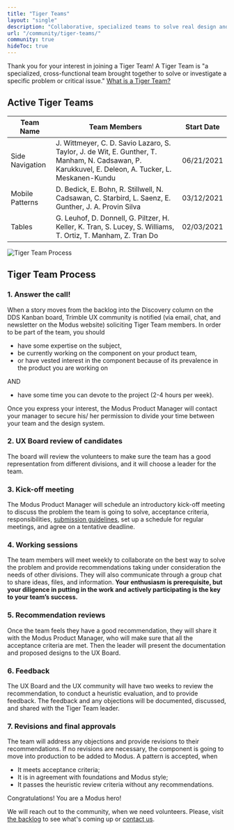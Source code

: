 ```yaml
---
title: "Tiger Teams"
layout: "single"
description: "Collaborative, specialized teams to solve real design and usability problems."
url: "/community/tiger-teams/"
community: true
hideToc: true
---
```


Thank you for your interest in joining a Tiger Team! A Tiger Team is "a specialized, cross-functional team brought together to solve or investigate a specific problem or critical issue." [What is a Tiger Team?](https://www.lucidchart.com/blog/what-is-a-tiger-team)

## Active Tiger Teams

<table class="table table-bordered bg-white">
  <thead class="thead-light">
    <tr>
      <th>Team Name</th>
      <th>Team Members</th>
      <th>Start Date</th>
    </tr>
  </thead>
  <tbody>
    <tr>
      <td>Side Navigation</td>
      <td>J. Wittmeyer, C. D. Savio Lazaro, S. Taylor, J. de Wit, E. Gunther, T. Manham, N. Cadsawan, P. Karukkuvel, E. Deleon, A. Tucker, L. Meskanen-Kundu</td>
      <td>06/21/2021</td>
    </tr>
    <tr>
      <td>Mobile Patterns</td>
      <td>D. Bedick, E. Bohn, R. Stillwell, N. Cadsawan, C. Starbird, L. Saenz, E. Gunther, J. A. Provin Silva</td>
      <td>03/12/2021</td>
    </tr>
      <tr>
      <td>Tables</td>
      <td>G. Leuhof, D. Donnell, G. Piltzer, H. Keller, K. Tran, S. Lucey, S. Williams, T. Ortiz, T. Manham, Z. Tran Do</td>
      <td>02/03/2021</td>
    </tr>
  </tbody>
</table>

![Tiger Team Process](/img/guide/tiger-team-process.png)

## Tiger Team Process

### 1. Answer the call!

When a story moves from the backlog into the Discovery column on the DDS Kanban board, Trimble UX community is notified (via email, chat, and newsletter on the Modus website) soliciting Tiger Team members. In order to be part of the team, you should

- have some expertise on the subject,
- be currently working on the component on your product team,
- or have vested interest in the component because of its prevalence in the product you are working on

AND

- have some time you can devote to the project (2-4 hours per week).

Once you express your interest, the Modus Product Manager will contact your manager to secure his/ her permission to divide your time between your team and the design system.

### 2. UX Board review of candidates

The board will review the volunteers to make sure the team has a good representation from different divisions, and it will choose a leader for the team.

### 3. Kick-off meeting

The Modus Product Manager will schedule an introductory kick-off meeting to discuss the problem the team is going to solve, acceptance criteria, responsibilities, [submission guidelines](/community/submission-guidelines/), set up a schedule for regular meetings, and agree on a tentative deadline.

### 4. Working sessions

The team members will meet weekly to collaborate on the best way to solve the problem and provide recommendations taking under consideration the needs of other divisions. They will also communicate through a group chat to share ideas, files, and information. **Your enthusiasm is prerequisite, but your diligence in putting in the work and actively participating is the key to your team’s success.**

### 5. Recommendation reviews

Once the team feels they have a good recommendation, they will share it with the Modus Product Manager, who will make sure that all the acceptance criteria are met. Then the leader will present the documentation and proposed designs to the UX Board.

### 6. Feedback

The UX Board and the UX community will have two weeks to review the recommendation, to conduct a heuristic evaluation, and to provide feedback. The feedback and any objections will be documented, discussed, and shared with the Tiger Team leader.

### 7. Revisions and final approvals

The team will address any objections and provide revisions to their recommendations. If no revisions are necessary, the component is going to move into production to be added to Modus. A pattern is accepted, when

- It meets acceptance criteria;
- It is in agreement with foundations and Modus style;
- It passes the heuristic review criteria without any recommendations.

Congratulations! You are a Modus hero!

We will reach out to the community, when we need volunteers. Please, visit [the backlog](https://jira.trimble.tools/secure/RapidBoard.jspa?rapidView=5332&projectKey=DDS&view=planning.nodetail&versions=visible&issueLimit=100) to see what's coming up or [contact us](/community/contact/).
